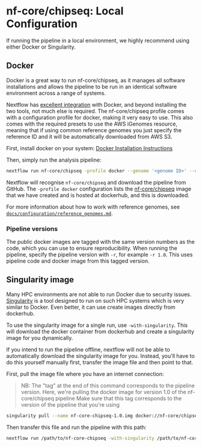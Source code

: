 # nf-core/chipseq: Local Configuration

If running the pipeline in a local environment, we highly recommend using either Docker or Singularity.

## Docker
Docker is a great way to run nf-core/chipseq, as it manages all software installations and allows the pipeline to be run in an identical software environment across a range of systems.

Nextflow has [excellent integration](https://www.nextflow.io/docs/latest/docker.html) with Docker, and beyond installing the two tools, not much else is required. The nf-core/chipseq profile comes with a configuration profile for docker, making it very easy to use. This also comes with the required presets to use the AWS iGenomes resource, meaning that if using common reference genomes you just specify the reference ID and it will be automatically downloaded from AWS S3.

First, install docker on your system: [Docker Installation Instructions](https://docs.docker.com/engine/installation/)

Then, simply run the analysis pipeline:
```bash
nextflow run nf-core/chipseq -profile docker --genome '<genome ID>' --design '<path to your design file>'
```

Nextflow will recognise `nf-core/chipseq` and download the pipeline from GitHub. The `-profile docker` configuration lists the [nf-core/chipseq](https://hub.docker.com/r/nf-core/chipseq/) image that we have created and is hosted at dockerhub, and this is downloaded.

For more information about how to work with reference genomes, see [`docs/configuration/reference_genomes.md`](reference_genomes.md).

### Pipeline versions
The public docker images are tagged with the same version numbers as the code, which you can use to ensure reproducibility. When running the pipeline, specify the pipeline version with `-r`, for example `-r 1.0`. This uses pipeline code and docker image from this tagged version.


## Singularity image
Many HPC environments are not able to run Docker due to security issues. [Singularity](http://singularity.lbl.gov/) is a tool designed to run on such HPC systems which is very similar to Docker. Even better, it can use create images directly from dockerhub.

To use the singularity image for a single run, use `-with-singularity`. This will download the docker container from dockerhub and create a singularity image for you dynamically.

If you intend to run the pipeline offline, nextflow will not be able to automatically download the singularity image for you. Instead, you'll have to do this yourself manually first, transfer the image file and then point to that.

First, pull the image file where you have an internet connection:

> NB: The "tag" at the end of this command corresponds to the pipeline version.
> Here, we're pulling the docker image for version 1.0 of the nf-core/chipseq pipeline
> Make sure that this tag corresponds to the version of the pipeline that you're using

```bash
singularity pull --name nf-core-chipseq-1.0.img docker://nf-core/chipseq:1.0
```

Then transfer this file and run the pipeline with this path:

```bash
nextflow run /path/to/nf-core-chipseq -with-singularity /path/to/nf-core-chipseq-1.0.img
```
